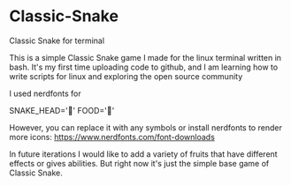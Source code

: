 # Classic-Snake
Classic Snake for terminal

This is a simple Classic Snake game I made for the linux terminal written in bash.
It's my first time uploading code to github, and I am learning how to write scripts for linux and exploring the open source community 


I used nerdfonts for

SNAKE_HEAD=''
FOOD=''

However, you can replace it with any symbols or install nerdfonts to render more icons:
https://www.nerdfonts.com/font-downloads


In future iterations I would like to add a variety of fruits that have different effects or gives abilities. But right now it's just the simple base game of Classic Snake.
